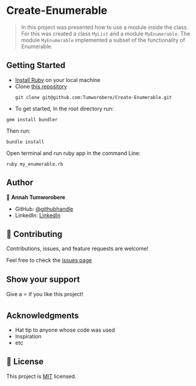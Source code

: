 # Create-Enumerable

> In this project was presented how to use a module inside the class. For this was created a class `MyList` and a module `MyEnumerable`. The module `MyEnumerable` implemented a subset of the functionality of Enumerable.


## Getting Started
- [Install Ruby](https://www.ruby-lang.org/en/documentation/installation/) on your local machine 
- Clone [this repository](https://github.com/Tumworobere/Create-Enumerable)
  ```
  git clone git@github.com:Tumworobere/Create-Enumerable.git
  ```
- To get started, In the root directory run:
```
gem install bundler
```
Then run:
```
bundle install
```
Open terminal and run ruby app in the command Line:
```
ruby my_enumerable.rb
```

## Author

👤 **Annah Tumworobere**

- GitHub: [@githubhandle](https://github.com/Tumworobere)
- LinkedIn: [LinkedIn](https://www.linkedin.com/in/annah-tumworobere/)


## 🤝 Contributing

Contributions, issues, and feature requests are welcome!

Feel free to check the [issues page](https://github.com/Tumworobere/Create-Enumerable/issues)

## Show your support

Give a ⭐️ if you like this project!

## Acknowledgments

- Hat tip to anyone whose code was used
- Inspiration
- etc

## 📝 License

This project is [MIT](./MIT.md) licensed.